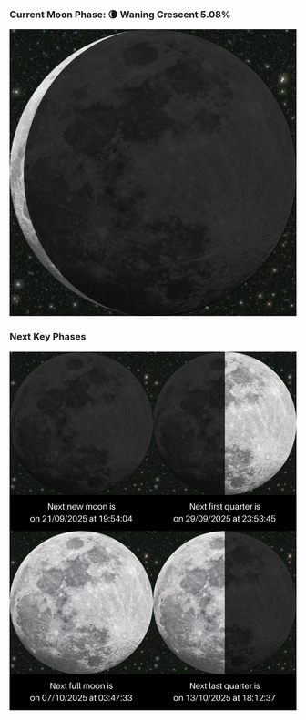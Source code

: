 ### Current Moon Phase: 🌘 Waning Crescent 5.08%
![Moon Phase](moonphase.png)
### Next Key Phases
![Gallery](gallery.png)